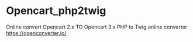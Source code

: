 # Opencart_php2twig

Online convert Opencart 2.x TO Opencart 3.x PHP to Twig online converter https://openconverter.io/
